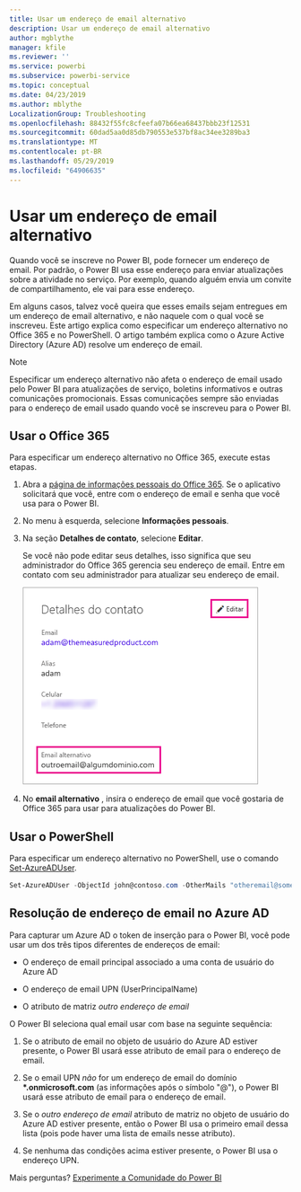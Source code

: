 ```yaml
---
title: Usar um endereço de email alternativo
description: Usar um endereço de email alternativo
author: mgblythe
manager: kfile
ms.reviewer: ''
ms.service: powerbi
ms.subservice: powerbi-service
ms.topic: conceptual
ms.date: 04/23/2019
ms.author: mblythe
LocalizationGroup: Troubleshooting
ms.openlocfilehash: 88432f55fc8cfeefa07b66ea68437bbb23f12531
ms.sourcegitcommit: 60dad5aa0d85db790553e537bf8ac34ee3289ba3
ms.translationtype: MT
ms.contentlocale: pt-BR
ms.lasthandoff: 05/29/2019
ms.locfileid: "64906635"
---
```

# <a name="use-an-alternate-email-address"></a>Usar um endereço de email alternativo

Quando você se inscreve no Power BI, pode fornecer um endereço de email. Por padrão, o Power BI usa esse endereço para enviar atualizações sobre a atividade no serviço. Por exemplo, quando alguém envia um convite de compartilhamento, ele vai para esse endereço.

Em alguns casos, talvez você queira que esses emails sejam entregues em um endereço de email alternativo, e não naquele com o qual você se inscreveu. Este artigo explica como especificar um endereço alternativo no Office 365 e no PowerShell. O artigo também explica como o Azure Active Directory (Azure AD) resolve um endereço de email.

> [!NOTE]
> Especificar um endereço alternativo não afeta o endereço de email usado pelo Power BI para atualizações de serviço, boletins informativos e outras comunicações promocionais. Essas comunicações sempre são enviadas para o endereço de email usado quando você se inscreveu para o Power BI.

## <a name="use-office-365"></a>Usar o Office 365

Para especificar um endereço alternativo no Office 365, execute estas etapas.

1. Abra a [página de informações pessoais do Office 365](https://portal.office.com/account/#personalinfo). Se o aplicativo solicitará que você, entre com o endereço de email e senha que você usa para o Power BI.

1. No menu à esquerda, selecione **Informações pessoais**.

1. Na seção **Detalhes de contato**, selecione **Editar**.

    Se você não pode editar seus detalhes, isso significa que seu administrador do Office 365 gerencia seu endereço de email. Entre em contato com seu administrador para atualizar seu endereço de email.

    ![Detalhes do contato](media/service-admin-alternate-email-address-for-power-bi/contact-details.png)

1. No **email alternativo** , insira o endereço de email que você gostaria de Office 365 para usar para atualizações do Power BI.

## <a name="use-powershell"></a>Usar o PowerShell

Para especificar um endereço alternativo no PowerShell, use o comando [Set-AzureADUser](/powershell/module/azuread/set-azureaduser/).

```powershell
Set-AzureADUser -ObjectId john@contoso.com -OtherMails "otheremail@somedomain.com"
```

## <a name="email-address-resolution-in-azure-ad"></a>Resolução de endereço de email no Azure AD

Para capturar um Azure AD o token de inserção para o Power BI, você pode usar um dos três tipos diferentes de endereços de email:

* O endereço de email principal associado a uma conta de usuário do Azure AD

* O endereço de email UPN (UserPrincipalName)

* O atributo de matriz *outro endereço de email*

O Power BI seleciona qual email usar com base na seguinte sequência:

1. Se o atributo de email no objeto de usuário do Azure AD estiver presente, o Power BI usará esse atributo de email para o endereço de email.

1. Se o email UPN *não* for um endereço de email do domínio **\*.onmicrosoft.com** (as informações após o símbolo "\@"), o Power BI usará esse atributo de email para o endereço de email.

1. Se o *outro endereço de email* atributo de matriz no objeto de usuário do Azure AD estiver presente, então o Power BI usa o primeiro email dessa lista (pois pode haver uma lista de emails nesse atributo).

1. Se nenhuma das condições acima estiver presente, o Power BI usa o endereço UPN.

Mais perguntas? [Experimente a Comunidade do Power BI](http://community.powerbi.com/)